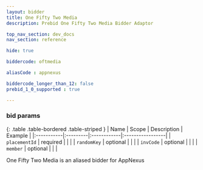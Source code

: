 ```yaml
---
layout: bidder
title: One Fifty Two Media
description: Prebid One Fifty Two Media Bidder Adaptor

top_nav_section: dev_docs
nav_section: reference

hide: true

biddercode: oftmedia

aliasCode : appnexus

biddercode_longer_than_12: false
prebid_1_0_supported : true

---
```


### bid params

{: .table .table-bordered .table-striped }
| Name | Scope | Description | Example |
|:-----------|:---------|:------------|:-----------------|
| `placementId` | required | | |
| `randomKey` | optional | | |
| `invCode` | optional | | |
| `member` | optional | | |

One Fifty Two Media is an aliased bidder for AppNexus